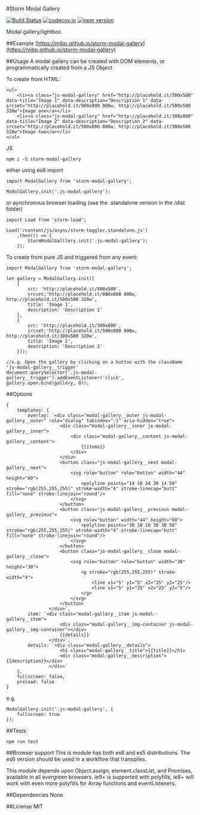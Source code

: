 #Storm Modal Gallery 

[![Build Status](https://travis-ci.org/mjbp/storm-modal-gallery.svg?branch=master)](https://travis-ci.org/mjbp/storm-modal-gallery)
[![codecov.io](http://codecov.io/github/mjbp/storm-modal-gallery/coverage.svg?branch=master)](http://codecov.io/github/mjbp/storm-modal-gallery?branch=master)
[![npm version](https://badge.fury.io/js/storm-modal-gallery.svg)](https://badge.fury.io/js/storm-modal-gallery)

Modal gallery/lightbox.


##Example
[https://mjbp.github.io/storm-modal-gallery](https://mjbp.github.io/storm-modal-gallery)


##Usage
A modal gallery can be created with DOM elements, or programmatically created from a JS Object

To create from HTML:
```
<ul>
    <li><a class="js-modal-gallery" href="http://placehold.it/500x500" data-title="Image 1" data-description="Description 1" data-srcset="http://placehold.it/800x800 800w, http://placehold.it/500x500 320w">Image one</a></li>
    <li><a class="js-modal-gallery" href="http://placehold.it/300x800" data-title="Image 2" data-description="Description 2" data-srcset="http://placehold.it/500x800 800w, http://placehold.it/300x500 320w">Image two</a></li>
</ul>
```

JS
```
npm i -S storm-modal-gallery
```
either using es6 import
```
import ModalGallery from 'storm-modal-gallery';

ModalGallery.init('.js-modal-gallery');
```
or aynchronous browser loading (use the .standalone version in the /dist folder)
```
import Load from 'storm-load';

Load('/content/js/async/storm-toggler.standalone.js')
    .then(() => {
        StormModalGalllery.init('.js-modal-gallery');
    });
```

To create from pure JS and triggered from any event:
```
import ModalGallery from 'storm-modal-gallery';

let gallery = ModalGallery.init([
    {
        src: 'http://placehold.it/500x500',
        srcset:'http://placehold.it/800x800 800w, http://placehold.it/500x500 320w',
        title: 'Image 1',
        description: 'Description 1'
    },
    {
        src: 'http://placehold.it/300x800',
        srcset:'http://placehold.it/500x800 800w, http://placehold.it/300x500 320w',
        title: 'Image 2',
        description: 'Description 2'
    }]);

//e.g. Open the gallery by clicking on a button with the className 'js-modal-gallery__trigger'
document.querySelector('.js-modal-gallery__trigger').addEventListener('click', gallery.open.bind(gallery, 0));
```



##Options
```
{
    templates: {
        overlay: `<div class="modal-gallery__outer js-modal-gallery__outer" role="dialog" tabindex="-1" aria-hidden="true">
                    <div class="modal-gallery__inner js-modal-gallery__inner">
                        <div class="modal-gallery__content js-modal-gallery__content">
                            {{items}}
                        </div>
                    </div>
                    <button class="js-modal-gallery__next modal-gallery__next">
                        <svg role="button" role="button" width="44" height="60">
                            <polyline points="14 10 34 30 14 50" stroke="rgb(255,255,255)" stroke-width="4" stroke-linecap="butt" fill="none" stroke-linejoin="round"/>
                        </svg>
                    </button>
                    <button class="js-modal-gallery__previous modal-gallery__previous">
                        <svg role="button" width="44" height="60">
                            <polyline points="30 10 10 30 30 50" stroke="rgb(255,255,255)" stroke-width="4" stroke-linecap="butt" fill="none" stroke-linejoin="round"/>
                        </svg>
                    </button>
                    <button class="js-modal-gallery__close modal-gallery__close">
                        <svg role="button" role="button" width="30" height="30">
                            <g stroke="rgb(255,255,255)" stroke-width="4">
                                <line x1="5" y1="5" x2="25" y2="25"/>
                                <line x1="5" y1="25" x2="25" y2="5"/>
                            </g>
                        </svg>
                    </button>
                </div>`,
        item: `<div class="modal-gallery__item js-modal-gallery__item">
                    <div class="modal-gallery__img-container js-modal-gallery__img-container"></div>
                    {{details}}
                </div>`,
        details: `<div class="modal-gallery__details">
                    <h1 class="modal-gallery__title">{{title}}</h1>
                    <div class="modal-gallery__description">{{description}}</div>
                </div>`
    },
    fullscreen: false,
    preload: false
}
```

e.g.
```
ModalGallery.init('.js-modal-gallery', {
    fullscreen: true
});
```

##Tests
```
npm run test
```

##Browser support
This is module has both es6 and es5 distributions. The es6 version should be used in a workflow that transpiles.

This module depends upon Object.assign, element.classList, and Promises, available in all evergreen browsers. ie9+ is supported with polyfills, ie8+ will work with even more polyfills for Array functions and eventListeners.


##Dependencies
None

##License
MIT